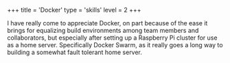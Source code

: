 +++
title = 'Docker'
type = 'skills'
level = 2
+++

I have really come to appreciate Docker, on part because of the ease it brings for equalizing build environments among team members and collaborators, but especially after setting up a Raspberry Pi cluster for use as a home server. Specifically Docker Swarm, as it really goes a long way to building a somewhat fault tolerant home server.
